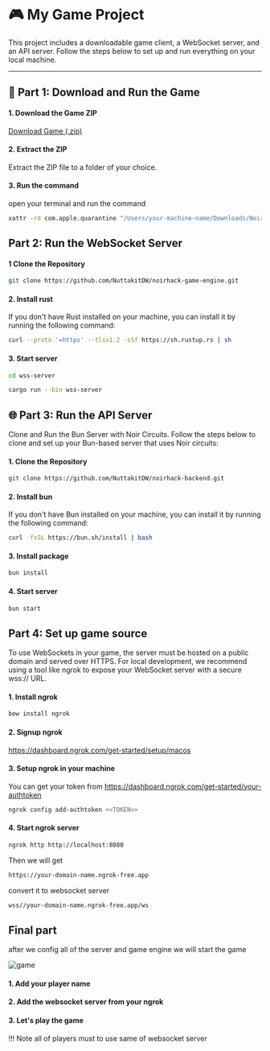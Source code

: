 # 🎮 My Game Project

This project includes a downloadable game client, a WebSocket server, and an API server. Follow the steps below to set up and run everything on your local machine.

---

## 📁 Part 1: Download and Run the Game

#### 1. Download the Game ZIP  
  [Download Game (.zip)](./Noir%20WereWolf.zip)

#### 2. Extract the ZIP  
  Extract the ZIP file to a folder of your choice.

#### 3. Run the command
  open your terminal and run the command
```bash
xattr -rd com.apple.quarantine "/Users/your-machine-name/Downloads/Noir WereWolf.app"
```

## Part 2: Run the WebSocket Server

#### 1 Clone the Repository

```bash
git clone https://github.com/NuttakitDW/noirhack-game-engine.git
```

#### 2. Install rust

If you don't have Rust installed on your machine, you can install it by running the following command:

```bash
curl --proto '=https' --tlsv1.2 -sSf https://sh.rustup.rs | sh
```

#### 3. Start server

```bash
cd wss-server
```

```bash
cargo run --bin wss-server
```

## 🌐 Part 3: Run the API Server

Clone and Run the Bun Server with Noir Circuits.
Follow the steps below to clone and set up your Bun-based server that uses Noir circuits:

#### 1. Clone the Repository

```bash
git clone https://github.com/NuttakitDW/noirhack-backend.git
```

#### 2. Install bun

If you don't have Bun installed on your machine, you can install it by running the following command:

```bash
curl -fsSL https://bun.sh/install | bash
```

#### 3. Install package

```bash
bun install
```

#### 4. Start server

```bash
bun start
```

## Part 4: Set up game source

To use WebSockets in your game, the server must be hosted on a public domain and served over HTTPS. For local development, we recommend using a tool like ngrok to expose your WebSocket server with a secure wss:// URL.

#### 1. Install ngrok

```bash
bew install ngrok
```

#### 2. Signup ngrok

https://dashboard.ngrok.com/get-started/setup/macos

#### 3. Setup ngrok in your machine

You can get your token from 
https://dashboard.ngrok.com/get-started/your-authtoken

```bash 
ngrok config add-authtoken <<TOKEN>>
```

#### 4. Start ngrok server

```bash
ngrok http http://localhost:8080
```

Then we will get 

```bash
https://your-domain-name.ngrok-free.app
```

convert it to websocket server
```bash
wss//your-domain-name.ngrok-free.app/ws
```

## Final part

after we config all of the server and game engine we will start the game

![game](./game.png)

#### 1. Add your player name

#### 2. Add the websocket server from your ngrok

#### 3. Let's play the game

!!! Note all of players must to use same of websocket server
